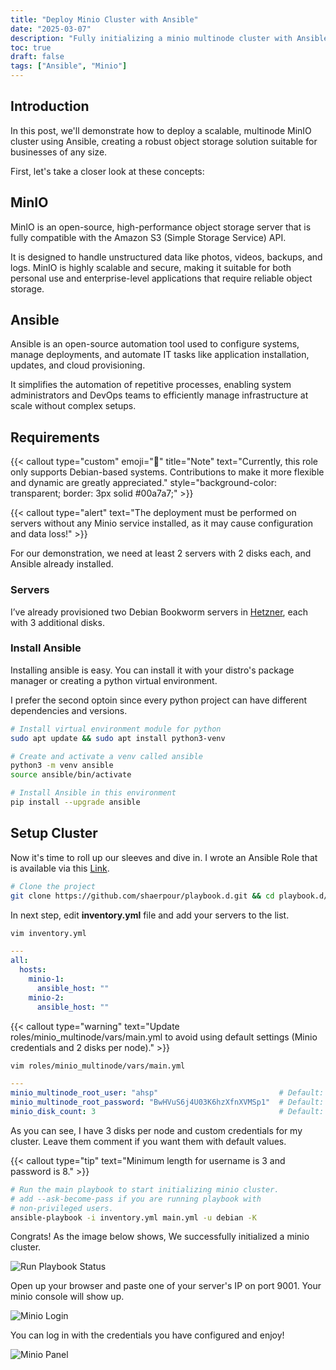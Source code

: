 ```yaml
---
title: "Deploy Minio Cluster with Ansible"
date: "2025-03-07"
description: "Fully initializing a minio multinode cluster with Ansible."
toc: true
draft: false
tags: ["Ansible", "Minio"]
---
```


## Introduction
In this post, we'll demonstrate how to deploy a scalable, multinode MinIO cluster using Ansible, creating a robust object storage solution suitable for businesses of any size.

First, let's take a closer look at these concepts:

## MinIO
MinIO is an open-source, high-performance object storage server that is fully compatible with the Amazon S3 (Simple Storage Service) API.

It is designed to handle unstructured data like photos, videos, backups, and logs. MinIO is highly scalable and secure, making it suitable for both personal use and enterprise-level applications that require reliable object storage.

## Ansible
Ansible is an open-source automation tool used to configure systems, manage deployments, and automate IT tasks like application installation, updates, and cloud provisioning.

It simplifies the automation of repetitive processes, enabling system administrators and DevOps teams to efficiently manage infrastructure at scale without complex setups.

## Requirements

{{< callout type="custom" emoji="📌" title="Note" text="Currently, this role only supports Debian-based systems. Contributions to make it more flexible and dynamic are greatly appreciated." style="background-color: transparent; border: 3px solid #00a7a7;" >}}

{{< callout type="alert" text="The deployment must be performed on servers without any Minio service installed, as it may cause configuration and data loss!" >}}

For our demonstration, we need at least 2 servers with 2 disks each, and Ansible already installed.

### Servers
I’ve already provisioned two Debian Bookworm servers in [Hetzner](https://console.hetzner.cloud/), each with 3 additional disks.

### Install Ansible
Installing ansible is easy. You can install it with your distro's package manager or creating a python virtual environment.

I prefer the second optoin since every python project can have different dependencies and versions.

```bash
# Install virtual environment module for python
sudo apt update && sudo apt install python3-venv

# Create and activate a venv called ansible
python3 -m venv ansible
source ansible/bin/activate

# Install Ansible in this environment
pip install --upgrade ansible
```

## Setup Cluster
Now it's time to roll up our sleeves and dive in. I wrote an Ansible Role that is available via this [Link](https://github.com/shaerpour/playbook.d/tree/main/minio_multinode/).
```bash
# Clone the project
git clone https://github.com/shaerpour/playbook.d.git && cd playbook.d/minio_multinode
```

In next step, edit **inventory.yml** file and add your servers to the list.
```bash
vim inventory.yml
```
```yaml
---
all:
  hosts:
    minio-1:
      ansible_host: ""
    minio-2:
      ansible_host: ""
```

{{< callout type="warning" text="Update roles/minio_multinode/vars/main.yml to avoid using default settings (Minio credentials and 2 disks per node)." >}}

```bash
vim roles/minio_multinode/vars/main.yml
```
```yaml
---
minio_multinode_root_user: "ahsp"                           # Default: minioadmin
minio_multinode_root_password: "BwHVuS6j4U03K6hzXfnXVMSp1"  # Default: minioadmin
minio_disk_count: 3                                         # Default: 2
```
As you can see, I have 3 disks per node and custom credentials for my cluster. Leave them comment if you want them with default values.

{{< callout type="tip" text="Minimum length for username is 3 and password is 8." >}}

```bash
# Run the main playbook to start initializing minio cluster.
# add --ask-become-pass if you are running playbook with
# non-privileged users.
ansible-playbook -i inventory.yml main.yml -u debian -K
```
Congrats! As the image below shows, We successfully initialized a minio cluster.

![Run Playbook Status](https://ahspw.ir/images/ansible/minio_multinode/run-playbook-status.png)

Open up your browser and paste one of your server's IP on port 9001. Your minio console will show up.

![Minio Login](https://ahspw.ir/images/ansible/minio_multinode/minio-login.png)

You can log in with the credentials you have configured and enjoy!

![Minio Panel](https://ahspw.ir/images/ansible/minio_multinode/minio-panel.png)
